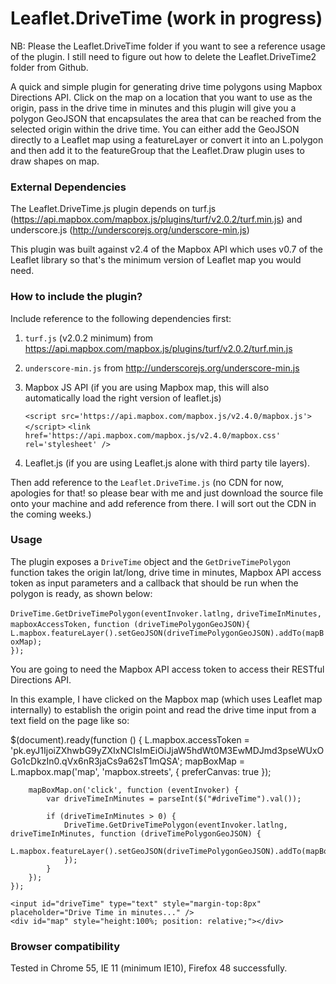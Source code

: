 # Leaflet.DriveTime (work in progress)
NB:  Please the Leaflet.DriveTime folder if you want to see a reference usage of the plugin. I still need to figure out how to delete the Leaflet.DriveTime2 folder from Github.

A quick and simple plugin for generating drive time polygons using Mapbox Directions API. Click on the map on a location that you want to
use as the origin, pass in the drive time in minutes and this plugin will give you a polygon GeoJSON that encapsulates the area that can
be reached from the selected origin within the drive time. You can either add the GeoJSON directly to a Leaflet map using a featureLayer or 
convert it into an L.polygon and then add it to the featureGroup that the Leaflet.Draw plugin uses to draw shapes on map.

### External Dependencies
The Leaflet.DriveTime.js plugin depends on turf.js (https://api.mapbox.com/mapbox.js/plugins/turf/v2.0.2/turf.min.js) and underscore.js (http://underscorejs.org/underscore-min.js)

This plugin was built against v2.4 of the Mapbox API which uses v0.7 of the Leaflet library so that's the minimum version of Leaflet map you would need.

### How to include the plugin?

Include reference to the following dependencies first:

1. `turf.js` (v2.0.2 minimum) from https://api.mapbox.com/mapbox.js/plugins/turf/v2.0.2/turf.min.js
2. `underscore-min.js` from http://underscorejs.org/underscore-min.js
3. Mapbox JS API (if you are using Mapbox map, this will also automatically load the right version of leaflet.js)

    `<script src='https://api.mapbox.com/mapbox.js/v2.4.0/mapbox.js'></script>`
    `<link href='https://api.mapbox.com/mapbox.js/v2.4.0/mapbox.css' rel='stylesheet' />`
4. Leaflet.js (if you are using Leaflet.js alone with third party tile layers).

Then add reference to the `Leaflet.DriveTime.js` (no CDN for now, apologies for that! so please bear with me and just download the source file onto your machine and add reference from there. I will sort out the CDN in the coming weeks.)

### Usage
The plugin exposes a `DriveTime` object and the `GetDriveTimePolygon` function takes the origin lat/long, drive time in minutes, Mapbox API access token as input parameters and a callback that should be run when the polygon is ready, as shown below:

`DriveTime.GetDriveTimePolygon(eventInvoker.latlng,` 
                               `driveTimeInMinutes,` 
                               `mapboxAccessToken,` 
                               `function (driveTimePolygonGeoJSON){`                
    `L.mapbox.featureLayer().setGeoJSON(driveTimePolygonGeoJSON).addTo(mapBoxMap);`                
`});`

You are going to need the Mapbox API access token to access their RESTful Directions API.

In this example, I have clicked on the Mapbox map (which uses Leaflet map internally) to establish the origin point and read the drive time input from a text field on the page like so:


$(document).ready(function () {
        L.mapbox.accessToken = 'pk.eyJ1IjoiZXhwbG9yZXIxNCIsImEiOiJjaW5hdWt0M3EwMDJmd3pseWUxOGo1cDkzIn0.qVx6nR3jaCs9a62sT1mQSA';
        mapBoxMap = L.mapbox.map('map', 'mapbox.streets', { preferCanvas: true });

        mapBoxMap.on('click', function (eventInvoker) {
            var driveTimeInMinutes = parseInt($("#driveTime").val());

            if (driveTimeInMinutes > 0) {
                DriveTime.GetDriveTimePolygon(eventInvoker.latlng, driveTimeInMinutes, function (driveTimePolygonGeoJSON) {
                    L.mapbox.featureLayer().setGeoJSON(driveTimePolygonGeoJSON).addTo(mapBoxMap);
                });
            }
        });        
    });

`<input id="driveTime" type="text" style="margin-top:8px" placeholder="Drive Time in minutes..." />`  
`<div id="map" style="height:100%; position: relative;"></div>`

### Browser compatibility
Tested in Chrome 55, IE 11 (minimum IE10), Firefox 48 successfully.
